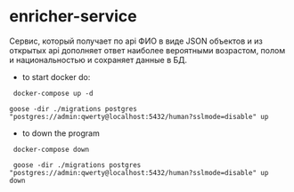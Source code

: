 # enricher-service
Сервис, который получает по api ФИО в виде JSON объектов и из открытых api дополняет ответ наиболее вероятными возрастом, полом и национальностью и сохраняет данные в БД.



- to start docker do:
```
 docker-compose up -d
```
```
goose -dir ./migrations postgres "postgres://admin:qwerty@localhost:5432/human?sslmode=disable" up
```
- to down the program
```
 docker-compose down
```
```
 goose -dir ./migrations postgres "postgres://admin:qwerty@localhost:5432/human?sslmode=disable" up  down
```
